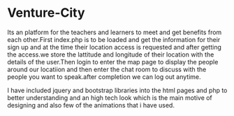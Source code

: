 # Venture-City
Its an platform for the teachers and learners to meet and get benefits from each other.First index.php is to be loaded and get the information for their sign up and at the time their location access is requested and after getting the access.we store the lattitude and longitude of their location with the details of the user.Then login to enter the map page to display the people around our locatiion and then enter the chat room to discuss with the people you want to speak.after completion we can log out anytime.

I have included jquery and bootstrap libraries into the html pages and php to better understanding and an high tech look which is the main motive of designing and also few of the animations that i have used.
